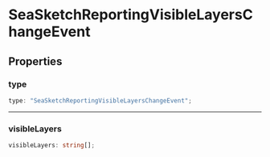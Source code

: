 # SeaSketchReportingVisibleLayersChangeEvent

## Properties

### type

```ts
type: "SeaSketchReportingVisibleLayersChangeEvent";
```

---

### visibleLayers

```ts
visibleLayers: string[];
```
